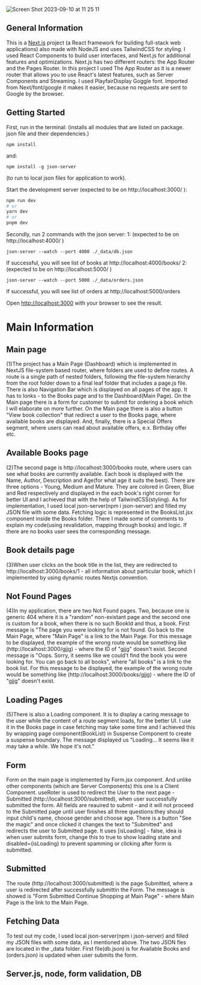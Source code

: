 ![Screen Shot 2023-09-10 at 11 25 11](https://github.com/juliadavydenko/my-best-book/assets/98152890/55938939-30d6-499a-9f50-08ad99c050dc)
## General Information
This is a [Next.js](https://nextjs.org/) project (a React framework for building full-stack web applications) also made with NodeJS and uses TailwindCSS for styling. I used React Components to build user interfaces, and Next.js for additional features and optimizations. Next.js has two different routers: the App Router and the Pages Router. In this project I used The App Router as it is a newer router that allows you to use React's latest features, such as Server Components and Streaming.  I used PlayfairDisplay Goggle font. Imported from Next/font/google it makes it easier, because no requests are sent to Google by the browser. 

## Getting Started


First, run in the terminal: 
(installs all modules that are listed on package. json file and their dependencies.)
```
npm install
```
and:
```
npm install -g json-server
```
(to run to local json files for application to work).

Start the development server (expected to be on http://localhost:3000/ ):

```bash
npm run dev
# or
yarn dev
# or
pnpm dev
```
Secondly, run 2 commands with the json server:
1: (expected to be on http://localhost:4000/ )
```
json-server --watch --port 4000 ./_data/db.json
```
If successful, you will see list of books at http://localhost:4000/books/
2: (expected to be on http://localhost:5000/ )
```
json-server --watch --port 5000 ./_data/orders.json
```
If successful, you will see list of orders at http://localhost:5000/orders

Open [http://localhost:3000](http://localhost:3000) with your browser to see the result.

# Main Information 

## Main page
(1)The project has a Main Page (Dashboard) which is implemented in NextJS file-system based router, where folders are used to define routes. A route is a single path of nested folders, following the file-system hierarchy from the root folder down to a final leaf folder that includes a page.js file. 
There is also Navigation Bar which is displayed on all pages of the app. It has to lonks - to the Books page and to the Dashboard(Main Page).
On the Main page there is a form for customer to submit for ordering a book which I will elaborate on more further. 
On the Main page there is also a button "View book collection" that redirect a user to the Books page, where available books are displayed.
And, finally, there is a Special Offers segment, where users can read about available offers, e.x. Birthday offer etc.
## Available Books page
(2)The second page is http://localhost:3000/books route, where users can see what books are currently available. Each book is displayed with the Name, Author, Description and Age(for what age it suits the best). There are three options - Young, Medium and Mature. They are colored in Green, Blue and Red respectively and displayed in the each book's right corner for better UI and I achieved that with the help of TailwindCSS(styling). As for implementation, I used local json-server(npm i json-server) and filled my JSON file with some data. Fetching logic is represented in the BooksList.jsx component inside the Books folder. There I made some of comments to explain my code(using revalidation, mapping through books) and logic. If there are no books user sees the corresponding message. 
## Book details page
(3)When user clicks on the book title in the list, they are redirected to http://localhost:3000/books/1 - all information about particular book, which I implemented by using dynamic routes Nextjs convention.
## Not Found Pages
(4)In my application, there are two Not Found pages. Two, because one is generic 404 where it is a "random" non-existant page and the second one is custom for a book, when there is no such BookId and thus, a book. First message is "The page you were looking for is not found. Go back to the Main Page, where "Main Page" is a link to the Main Page. For this message to be displayed, the example of the wrong route would be something like (http://localhost:3000/gjjg) - where the ID of "gjjg" doesn't exist. 
Second message is "Oops. Sorry, it seems like we could't find the book you were looking for. You can go back to all books", where "all books" is a link to the book list. For this message to be displayed, the example of the wrong route would be something like (http://localhost:3000/books/gjjg) - where the ID of "gjjg" doesn't exist. 
## Loading Pages
(5)There is also a Loading component. It is to display a caring message to the user while the content of a route segment loads, for the better UI. I use it in the Books page in case fetching may take some time and I achieved this by wrapping page component(BookList) in Suspense Component to create a suspense boundary. The message displayed us "Loading... It seems like it may take a while. We hope it's not."
## Form
Form on the main page is implemented by Form.jsx component. And unlike other components (which are Server Components) this one is a Client Component. useRoter is used to redirect the User to the next page  - Submitted (http://localhost:3000/submitted), when user successfully submitted the form. All fields are reauired to submit - and it will not proceed to the Submitted page until user finishes all three questions:they should input child's name, choose gender and choose age. There is a button "See the magic" and once clicked it changes the text to "Submitted" and redirects the user to Submitted page. It uses [isLoading] - false, idea is when user submits form, change this to true to show loading state and disabled={isLoading} to prevent spamming or clicking after form is submitted.
## Submitted
The route (http://localhost:3000/submitted) is the page Submitted, where a user is redirected after successfully submittin the Form. The message is showed is "Form Submitted
Continue Shopping at Main Page" - where Main Page is the link to the Main Page. 
## Fetching Data
To test out my code, I used local json-server(npm i json-server) and filled my JSON files with some data, as I mentioned above. The two JSON fles are located in the _data folder. First file(db.json) is for Available Books and (orders.json) is updated when user submits the form. 

## Server.js, node, form validation, DB
